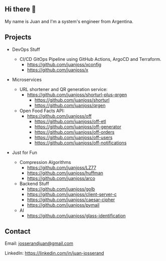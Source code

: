 ## Hi there 👋

My name is Juan and I'm a system's engineer from Argentina.

## Projects

* DevOps Stuff
    - CI/CD GitOps Pipeline using GitHub Actions, ArgoCD and Terraform.
        - https://github.com/juanjoss/xconfig   
        - https://github.com/juanjoss/x

* Microservices
    - URL shortener and QR generation service:
      - https://github.com/juanjoss/shorturl-plus-qrgen
        - https://github.com/juanjoss/shorturl
        - https://github.com/juanjoss/qrgen
    - Open Food Facts API:
      - https://github.com/juanjoss/off
        - https://github.com/juanjoss/off-etl
        - https://github.com/juanjoss/off-generator
        - https://github.com/juanjoss/off-orders
        - https://github.com/juanjoss/off-users
        - https://github.com/juanjoss/off-notifications

* Just for Fun
  - Compression Algorithms
    - https://github.com/juanjoss/LZ77
    - https://github.com/juanjoss/huffman
    - https://github.com/juanjoss/arco
  - Backend Stuff
    - https://github.com/juanjoss/golb
    - https://github.com/juanjoss/client-server-c
    - https://github.com/juanjoss/caesar-cipher
    - https://github.com/juanjoss/pymail
  - AI
    - https://github.com/juanjoss/glass-identification

## Contact

Email: josserandjuan@gmail.com

LinkedIn: https://linkedin.com/in/juan-josserand
